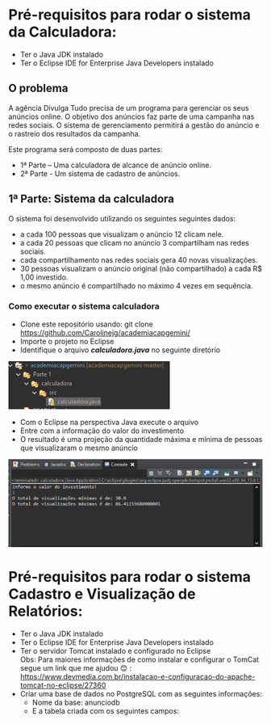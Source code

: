 # Pré-requisitos para rodar o sistema da Calculadora: 
- Ter o Java JDK instalado
- Ter o Eclipse IDE for Enterprise Java Developers instalado 

## O problema

A agência Divulga Tudo precisa de um programa para gerenciar os seus anúncios online. O objetivo dos anúncios faz parte de uma campanha nas redes sociais. O sistema de gerenciamento permitirá a gestão do anúncio e o rastreio dos resultados da campanha.

Este programa será composto de duas partes:
- 1ª Parte – Uma calculadora de alcance de anúncio online.
- 2ª Parte - Um sistema de cadastro de anúncios.


## 1ª Parte: Sistema da calculadora 
O sistema foi desenvolvido utilizando os seguintes seguintes dados:
- a cada 100 pessoas que visualizam o anúncio 12 clicam nele.
- a cada 20 pessoas que clicam no anúncio 3 compartilham nas redes sociais.
- cada compartilhamento nas redes sociais gera 40 novas visualizações.
- 30 pessoas visualizam o anúncio original (não compartilhado) a cada R$ 1,00 investido.
- o mesmo anúncio é compartilhado no máximo 4 vezes em sequência.

### Como executar  o sistema calculadora
- Clone este repositório usando: git clone https://github.com/Carolinejg/academiacapgemini/
- Importe o projeto no Eclipse 
- Identifique o arquivo ***calculadora.java*** no seguinte diretório

 ![](https://github.com/Carolinejg/academiacapgemini/blob/master/Parte%201/calculadora/img/calculadora.png)

- Com o Eclipse na perspectiva Java execute o arquivo 
- Entre com a informação do valor do investimento 
- O resultado é uma projeção da quantidade máxima e mínima de pessoas que visualizaram o mesmo anúncio 

![](https://github.com/Carolinejg/academiacapgemini/blob/master/Parte%201/calculadora/img/calculadora_terminal.png)

# Pré-requisitos para rodar o sistema  Cadastro e Visualização de Relatórios: 
- Ter o Java JDK instalado
- Ter o Eclipse IDE for Enterprise Java Developers instalado 
- Ter o servidor Tomcat instalado e configurado no Eclipse  
 Obs: Para maiores informações de como instalar e configurar o TomCat segue um link que me ajudou :blush: : 
   https://www.devmedia.com.br/instalacao-e-configuracao-do-apache-tomcat-no-eclipse/27360
- Criar uma base de dados no PostgreSQL com as seguintes informações: 
  - Nome da base: anunciodb
  - E a tabela criada com os seguintes campos: 
  


